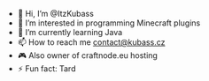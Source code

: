 - 👋 Hi, I’m @ItzKubass
- 👀 I’m interested in programming Minecraft plugins
- 🌱 I’m currently learning Java
- 📫 How to reach me contact@kubass.cz
- 🎮 Also owner of craftnode.eu hosting
- ⚡ Fun fact: Tard
